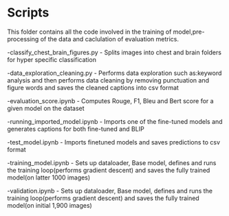 # Scripts

This folder contains all the code involved in the training of model,pre-processing of the data and caclulation of evaluation metrics.

-classify_chest_brain_figures.py - Splits images into chest and brain folders for hyper specific classification

-data_exploration_cleaning.py - Performs data exploration such as:keyword analysis and then performs data cleaning by removing punctuation and figure words and saves the cleaned captions into csv format

-evaluation_score.ipynb - Computes Rouge, F1, Bleu and Bert score for a given model on the dataset

-running_imported_model.ipynb - Imports one of the fine-tuned models and generates captions for both fine-tuned and BLIP

-test_model.ipynb - Imports finetuned models and saves predictions to csv format

-training_model.ipynb - Sets up dataloader, Base model, defines and runs the training loop(performs gradient descent) and saves the fully trained model(on latter 1000 images)

-validation.ipynb - Sets up dataloader, Base model, defines and runs the training loop(performs gradient descent) and saves the fully trained model(on initial 1,900 images)
